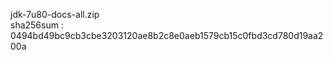   
jdk-7u80-docs-all.zip  
sha256sum : 0494bd49bc9cb3cbe3203120ae8b2c8e0aeb1579cb15c0fbd3cd780d19aa200a


